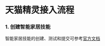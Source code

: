 # 天猫精灵接入流程
### 1. 创建智能家居技能
智能家居技能的创建、测试和提交可参考[官方文档](http://doc-bot.tmall.com/docs/doc.htm?spm=0.0.0.0.AagMJs&treeId=393&articleId=107522&docType=1)